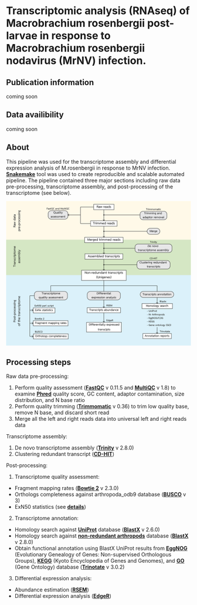 # Transcriptomic analysis (RNAseq) of Macrobrachium rosenbergii post-larvae in response to Macrobrachium rosenbergii nodavirus (MrNV) infection.

## Publication information
coming soon
## Data availibility
coming soon
## About
This pipeline was used for the transcriptome assembly and differential expression analysis of M.rosenbergii in response to MrNV infection.  **[Snakemake](https://snakemake.readthedocs.io/en/stable/)** tool was used to create reproducible and scalable automated pipeline. The pipeline contained three major sections including raw data pre-processing, transcriptome assembly, and post-processing of the transcriptome (see below). 

![alt text](https://github.com/prawnseq/Mrosenbergii_MrNV_RNAseq/blob/master/AnalysisPipeline.png "analysis pipeline")

## Processing steps
Raw data pre-processing:
1. Perform quality assessment (**[FastQC](https://www.bioinformatics.babraham.ac.uk/projects/fastqc/)** v 0.11.5 and **[MultiQC](https://multiqc.info)** v 1.8) to examine **[Phred](https://en.wikipedia.org/wiki/Phred_quality_score)** quality score, GC content, adaptor contamination, size distribution, and N base ratio
2. Perform quality trimming (**[Trimmomatic](http://www.usadellab.org/cms/?page=trimmomatic)** v 0.36) to trim low quality base, remove N base, and discard short read
3. Merge all the left and right reads data into universal left and right reads data

Transcriptome assembly:
1. De novo transcriptome assembly (**[Trinity](https://github.com/trinityrnaseq/trinityrnaseq)** v 2.8.0)
2. Clustering redundant transcript (**[CD-HIT](http://weizhongli-lab.org/cd-hit/)**)

Post-processing:
1. Transcriptome quality assessment:
- Fragment mapping rates  (**[Bowtie 2](http://bowtie-bio.sourceforge.net/bowtie2/index.shtml)** v 2.3.0)
- Orthologs completeness against arthropoda_odb9 database (**[BUSCO](https://busco.ezlab.org)** v 3)
- ExN50 statistics (see **[details](https://github.com/trinityrnaseq/trinityrnaseq/wiki/Transcriptome-Contig-Nx-and-ExN50-stats)**)
2. Transcriptome annotation:
- Homology search against **[UniProt](https://data.broadinstitute.org/Trinity/Trinotate_v3_RESOURCES/uniprot_sprot.pep.gz)** database (**[BlastX](https://blast.ncbi.nlm.nih.gov/Blast.cgi?CMD=Web&PAGE_TYPE=BlastDocs&DOC_TYPE=Download)** v 2.6.0)
- Homology search against **[non-redundant arthropods](https://ftp.ncbi.nlm.nih.gov/blast/db/v5/nr_v5.*.tar.gz)** database (**[BlastX](https://blast.ncbi.nlm.nih.gov/Blast.cgi?CMD=Web&PAGE_TYPE=BlastDocs&DOC_TYPE=Download)** v 2.8.0)
- Obtain functional annotation using BlastX UniProt results from **[EggNOG](http://eggnogdb.embl.de/#/app/home)** (Evolutionary Genealogy of Genes: Non-supervised Orthologous Groups), **[KEGG](https://www.kegg.jp)** (Kyoto Encyclopedia of Genes and Genomes), and **[GO](http://geneontology.org)** (Gene Ontology) database (**[Trinotate](https://github.com/Trinotate/Trinotate.github.io/wiki)** v 3.0.2)
3. Differential expression analysis:
- Abundance estimation (**[RSEM](https://bmcbioinformatics.biomedcentral.com/articles/10.1186/1471-2105-12-323)**)
- Differential expression analysis (**[EdgeR](https://bioconductor.org/packages/release/bioc/html/edgeR.html)**)
